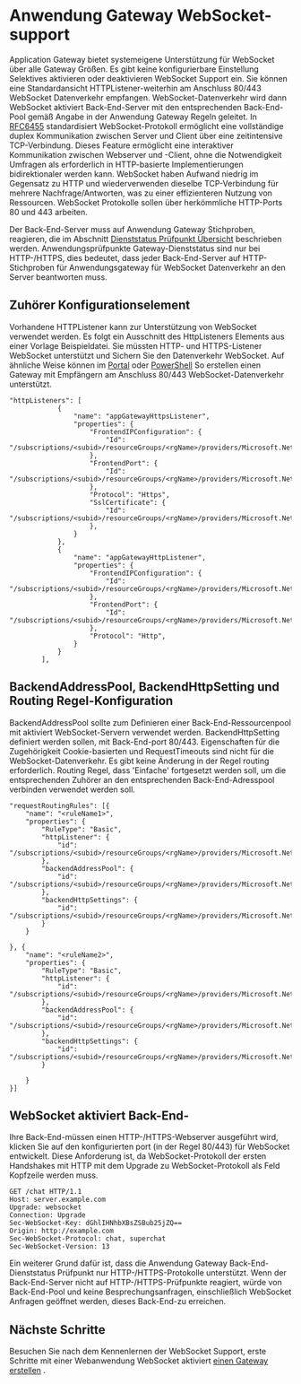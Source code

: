 <properties
   pageTitle="Anwendung Gateway WebSocket Support | Microsoft Azure"
   description="Diese Seite enthält eine Übersicht über die Anwendung Gateway WebSocket-Unterstützung."
   documentationCenter="na"
   services="application-gateway"
   authors="amsriva"
   manager="rossort"
   editor="amsriva"/>
<tags
   ms.service="application-gateway"
   ms.devlang="na"
   ms.topic="article"
   ms.tgt_pltfrm="na"
   ms.workload="infrastructure-services"
   ms.date="09/16/2016"
   ms.author="amsriva"/>

# <a name="application-gateway-websocket-support"></a>Anwendung Gateway WebSocket-support

Application Gateway bietet systemeigene Unterstützung für WebSocket über alle Gateway Größen. Es gibt keine konfigurierbare Einstellung Selektives aktivieren oder deaktivieren WebSocket Support ein. Sie können eine Standardansicht HTTPListener-weiterhin am Anschluss 80/443 WebSocket Datenverkehr empfangen. WebSocket-Datenverkehr wird dann WebSocket aktiviert Back-End-Server mit den entsprechenden Back-End-Pool gemäß Angabe in der Anwendung Gateway Regeln geleitet. In [RFC6455](https://tools.ietf.org/html/rfc6455) standardisiert WebSocket-Protokoll ermöglicht eine vollständige duplex Kommunikation zwischen Server und Client über eine zeitintensive TCP-Verbindung. Dieses Feature ermöglicht eine interaktiver Kommunikation zwischen Webserver und -Client, ohne die Notwendigkeit Umfragen als erforderlich in HTTP-basierte Implementierungen bidirektionaler werden kann.  WebSocket haben Aufwand niedrig im Gegensatz zu HTTP und wiederverwenden dieselbe TCP-Verbindung für mehrere Nachfrage/Antworten, was zu einer effizienteren Nutzung von Ressourcen. WebSocket Protokolle sollen über herkömmliche HTTP-Ports 80 und 443 arbeiten.

Der Back-End-Server muss auf Anwendung Gateway Stichproben, reagieren, die im Abschnitt [Dienststatus Prüfpunkt Übersicht](application-gateway-probe-overview.md) beschrieben werden. Anwendungsprüfpunkte Gateway-Dienststatus sind nur bei HTTP-/HTTPS, dies bedeutet, dass jeder Back-End-Server auf HTTP-Stichproben für Anwendungsgateway für WebSocket Datenverkehr an den Server beantworten muss.

## <a name="listener-configuration-element"></a>Zuhörer Konfigurationselement

Vorhandene HTTPListener kann zur Unterstützung von WebSocket verwendet werden. Es folgt ein Ausschnitt des HttpListeners Elements aus einer Vorlage Beispieldatei. Sie müssten HTTP- und HTTPS-Listener WebSocket unterstützt und Sichern Sie den Datenverkehr WebSocket. Auf ähnliche Weise können im [Portal](application-gateway-create-gateway-portal.md) oder [PowerShell](application-gateway-create-gateway-arm.md) So erstellen einen Gateway mit Empfängern am Anschluss 80/443 WebSocket-Datenverkehr unterstützt.


    "httpListeners": [
                {
                    "name": "appGatewayHttpsListener",
                    "properties": {
                        "FrontendIPConfiguration": {
                            "Id": "/subscriptions/<subid>/resourceGroups/<rgName>/providers/Microsoft.Network/applicationGateways/applicationGateway1/frontendIPConfigurations/DefaultFrontendPublicIP"
                        },
                        "FrontendPort": {
                            "Id": "/subscriptions/<subid>/resourceGroups/<rgName>/providers/Microsoft.Network/applicationGateways/applicationGateway1/frontendPorts/appGatewayFrontendPort443'"
                        },
                        "Protocol": "Https",
                        "SslCertificate": {
                            "Id": "/subscriptions/<subid>/resourceGroups/<rgName>/providers/Microsoft.Network/applicationGateways/applicationGateway1/sslCertificates/appGatewaySslCert1'"
                        },
                    }
                },
                {
                    "name": "appGatewayHttpListener",
                    "properties": {
                        "FrontendIPConfiguration": {
                            "Id": "/subscriptions/<subid>/resourceGroups/<rgName>/providers/Microsoft.Network/applicationGateways/applicationGateway1/frontendIPConfigurations/appGatewayFrontendIP'"
                        },
                        "FrontendPort": {
                            "Id": "/subscriptions/<subid>/resourceGroups/<rgName>/providers/Microsoft.Network/applicationGateways/applicationGateway1/frontendPorts/appGatewayFrontendPort80'"
                        },
                        "Protocol": "Http",
                    }
                }
            ],

## <a name="backendaddresspool-backendhttpsetting-and-routing-rule-configuration"></a>BackendAddressPool, BackendHttpSetting und Routing Regel-Konfiguration

BackendAddressPool sollte zum Definieren einer Back-End-Ressourcenpool mit aktiviert WebSocket-Servern verwendet werden. BackendHttpSetting definiert werden sollen, mit Back-End-port 80/443. Eigenschaften für die Zugehörigkeit Cookie-basierten und RequestTimeouts sind nicht für die WebSocket-Datenverkehr. Es gibt keine Änderung in der Regel routing erforderlich. Routing Regel, dass 'Einfache' fortgesetzt werden soll, um die entsprechenden Zuhörer an den entsprechenden Back-End-Adresspool verbinden verwendet werden soll. 

    "requestRoutingRules": [{
        "name": "<ruleName1>",
        "properties": {
            "RuleType": "Basic",
            "httpListener": {
                "id": "/subscriptions/<subid>/resourceGroups/<rgName>/providers/Microsoft.Network/applicationGateways/applicationGateway1/httpListeners/appGatewayHttpsListener')]"
            },
            "backendAddressPool": {
                "id": "/subscriptions/<subid>/resourceGroups/<rgName>/providers/Microsoft.Network/applicationGateways/applicationGateway1/backendAddressPools/ContosoServerPool')]"
            },
            "backendHttpSettings": {
                "id": "/subscriptions/<subid>/resourceGroups/<rgName>/providers/Microsoft.Network/applicationGateways/applicationGateway1/backendHttpSettingsCollection/appGatewayBackendHttpSettings')]"
            }
        }

    }, {
        "name": "<ruleName2>",
        "properties": {
            "RuleType": "Basic",
            "httpListener": {
                "id": "/subscriptions/<subid>/resourceGroups/<rgName>/providers/Microsoft.Network/applicationGateways/applicationGateway1/httpListeners/appGatewayHttpListener')]"
            },
            "backendAddressPool": {
                "id": "/subscriptions/<subid>/resourceGroups/<rgName>/providers/Microsoft.Network/applicationGateways/applicationGateway1/backendAddressPools/ContosoServerPool')]"
            },
            "backendHttpSettings": {
                "id": "/subscriptions/<subid>/resourceGroups/<rgName>/providers/Microsoft.Network/applicationGateways/applicationGateway1/backendHttpSettingsCollection/appGatewayBackendHttpSettings')]"
            }

        }
    }]

## <a name="websocket-enabled-backend"></a>WebSocket aktiviert Back-End-

Ihre Back-End-müssen einen HTTP-/HTTPS-Webserver ausgeführt wird, klicken Sie auf den konfigurierten port (in der Regel 80/443) für WebSocket entwickelt. Diese Anforderung ist, da WebSocket-Protokoll der ersten Handshakes mit HTTP mit dem Upgrade zu WebSocket-Protokoll als Feld Kopfzeile werden muss.

    GET /chat HTTP/1.1
    Host: server.example.com
    Upgrade: websocket
    Connection: Upgrade
    Sec-WebSocket-Key: dGhlIHNhbXBsZSBub25jZQ==
    Origin: http://example.com
    Sec-WebSocket-Protocol: chat, superchat
    Sec-WebSocket-Version: 13

Ein weiterer Grund dafür ist, dass die Anwendung Gateway Back-End-Dienststatus Prüfpunkt nur HTTP-/HTTPS-Protokolle unterstützt. Wenn der Back-End-Server nicht auf HTTP-/HTTPS-Prüfpunkte reagiert, würde von Back-End-Pool und keine Besprechungsanfragen, einschließlich WebSocket Anfragen geöffnet werden, dieses Back-End-zu erreichen.

## <a name="next-steps"></a>Nächste Schritte

Besuchen Sie nach dem Kennenlernen der WebSocket Support, erste Schritte mit einer Webanwendung WebSocket aktiviert [einen Gateway erstellen](application-gateway-create-gateway.md) .
